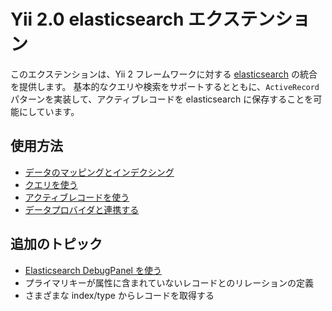 Yii 2.0 elasticsearch エクステンション
======================================

このエクステンションは、Yii 2 フレームワークに対する [elasticsearch](https://www.elastic.co/products/elasticsearch) の統合を提供します。
基本的なクエリや検索をサポートするとともに、`ActiveRecord` パターンを実装して、アクティブレコードを elasticsearch に保存することを可能にしています。

使用方法
--------
* [データのマッピングとインデクシング](mapping-indexing.md)
* [クエリを使う](usage-query.md)
* [アクティブレコードを使う](usage-ar.md)
* [データプロバイダと連携する](usage-data-providers.md)

追加のトピック
--------------

* [Elasticsearch DebugPanel を使う](topics-debug.md)
* プライマリキーが属性に含まれていないレコードとのリレーションの定義
* さまざまな index/type からレコードを取得する
